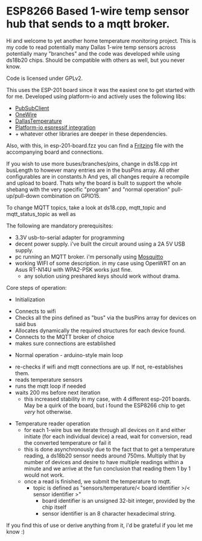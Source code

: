 # ESP8266 Based 1-wire temp sensor hub that sends to a mqtt broker.
Hi and welcome to yet another home temperature monitoring project.
This is my code to read potentially many Dallas 1-wire temp sensors across potentially many "branches" and the code was developed while using ds18b20 chips.
Should be compatible with others as well, but you never know.

Code is licensed under GPLv2.

This uses the ESP-201 board since it was the easiest one to get started with for me.
Developed using platform-io and actively uses the following libs:
 * [PubSubClient](http://pubsubclient.knolleary.net/)
 * [OneWire](http://www.pjrc.com/teensy/td_libs_OneWire.html)
 * [DallasTemperature](https://github.com/milesburton/Arduino-Temperature-Control-Library)
 * [Platform-io espressif integration](http://docs.platformio.org/en/latest/platforms/espressif.html)
 * \+ whatever other libraries are deeper in these dependencies.

Also, with this, in esp-201-board.fzz you can find a [Fritzing](http://fritzing.org/home/) file with the accompanying board and connections.

If you wish to use more buses/branches/pins, change in ds18.cpp int busLength to however many entries are in the busPins array.
All other configurables are in constants.h
And yes, all changes require a recompile and upload to board. Thats why the board is built to support the whole shebang with the very specific "program" and "normal operation" pull-up/pull-down combination on GPIO15.

To change MQTT topics, take a look at ds18.cpp, mqtt_topic and mqtt_status_topic as well as

The following are mandatory prerequisites:
* 3.3V usb-to-serial adapter for programming
* decent power supply. i've built the circuit around using a 2A 5V USB supply.
* pc running an MQTT broker. i'm personally using [Mosquitto](http://mosquitto.org/)
* working WIFI of some description. in my case using OpenWRT on an Asus RT-N14U with WPA2-PSK works just fine.
  + any solution using preshared keys should work without drama.

Core steps of operation:
* Initialization
 + Connects to wifi
 + Checks all the pins defined as "bus" via the busPins array for devices on said bus
 + Allocates dynamically the required structures for each device found.
 + Connects to the MQTT broker of choice
 + makes sure connections are established
* Normal operation - arduino-style main loop
 + re-checks if wifi and mqtt connections are up. If not, re-establishes them.
 + reads temperature sensors
 + runs the mqtt loop if needed
 + waits 200 ms before next iteration
    + this increased stability in my case, with 4 different esp-201 boards. May be a quirk of the board, but i found the ESP8266 chip to get _*very*_ hot otherwise.
* Temperature reader operation
  + for each 1-wire bus we iterate through all devices on it and either initiate (for each individual device) a read, wait for conversion, read the converted temperature or fail it
  + this is done asynchronously due to the fact that to get a temperature reading, a ds18b20 sensor needs around 750ms. Multiply that by number of devices and desire to have multiple readings within a minute and we arrive at the fun conclusion that reading them 1 by 1 would not work.
  + once a read is finished, we submit the temperature to mqtt.
    + topic is defined as "sensors/temperature/\< board identifier \>/\< sensor identifier \>"
      + board identifier is an unsigned 32-bit integer, provided by the chip itself
      + sensor identifier is an 8 character hexadecimal string.

If you find this of use or derive anything from it, i'd be grateful if you let me know :)
